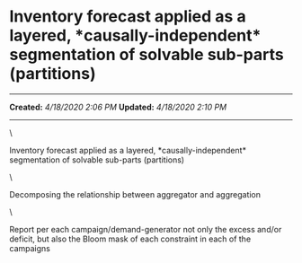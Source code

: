 Inventory forecast applied as a layered, \*causally-independent\* segmentation of solvable sub-parts (partitions)
=================================================================================================================

  -------------- ---------------------
  **Created:**   *4/18/2020 2:06 PM*
  **Updated:**   *4/18/2020 2:10 PM*
  -------------- ---------------------

\

Inventory forecast applied as a layered, \*causally-independent\*
segmentation of solvable sub-parts (partitions)

\

Decomposing the relationship between aggregator and aggregation

\

Report per each campaign/demand-generator not only the excess and/or
deficit, but also the Bloom mask of each constraint in each of the
campaigns 

 
